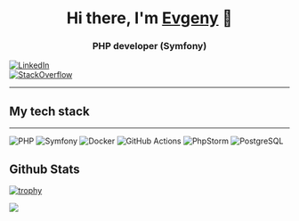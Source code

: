 <h1 align="center">Hi there, I'm <a href="https://github.com/ERuban">Evgeny</a> 👋


<h3 align="center">PHP developer (Symfony)</h3>

<div id="badges">

<a href = "https://linkedin.com/in/eugeneru">
<img src="https://img.shields.io/badge/LinkedIn-blue?style=for-the-badge&logo=linkedin&logoColor=white" alt="LinkedIn"/>
</a>
<br />
<a href = "https://stackoverflow.com/users/6130313/evgeny-ruban">
<img src="https://img.shields.io/stackexchange/stackoverflow/r/6130313" alt="StackOverflow"/>
</a>
  
</div>

---

## My tech stack

---
![PHP](https://img.shields.io/badge/PHP-blue?style=for-the-badge&logo=php&logoColor=white)
![Symfony](https://img.shields.io/badge/Symfony-black?style=for-the-badge&logo=symfony&logoColor=white)
![Docker](https://img.shields.io/badge/Docker-blue?style=for-the-badge&logo=docker&logoColor=white)
![GitHub Actions](https://img.shields.io/badge/github%20actions-%232671E5.svg?style=for-the-badge&logo=githubactions&logoColor=white)
![PhpStorm](https://img.shields.io/badge/PhpStorm-000000.svg?style=for-the-badge&logo=phpstorm&logoColor=white)
![PostgreSQL](https://img.shields.io/badge/PostgreSQL-316192?style=for-the-badge&logo=postgresql&logoColor=white)



## Github Stats

[![trophy](https://github-profile-trophy.vercel.app/?username=ERuban)](https://github.com/ERuban)

![](https://komarev.com/ghpvc/?username=ERuban)
